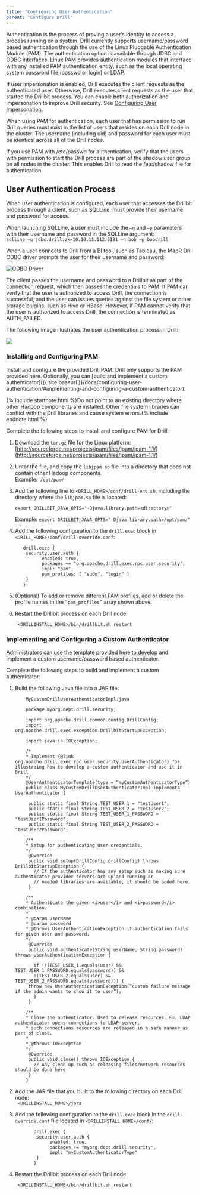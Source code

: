 ```yaml
---
title: "Configuring User Authentication"
parent: "Configure Drill"
---
```

Authentication is the process of proving a user’s identity to access a process running on a system. Drill currently supports username/password based authentication through the use of the Linux Pluggable Authentication Module (PAM). The authentication option is available through JDBC and ODBC interfaces. Linux PAM provides authentication modules that interface with any installed PAM authentication entity, such as the local operating system password file (passwd or login) or LDAP. 
 
If user impersonation is enabled, Drill executes the client requests as the authenticated user. Otherwise, Drill executes client requests as the user that started the Drillbit process. You can enable both authorization and impersonation to improve Drill security. See [Configuring User Impersonation]({{site.baseurl}}/docs/configuring-user-impersonation/).

When using PAM for authentication, each user that has permission to run Drill queries must exist in the list of users that resides on each Drill node in the cluster. The username (including uid) and password for each user must be identical across all of the Drill nodes. 

If you use PAM with /etc/passwd for authentication, verify that the users with permission to start the Drill process are part of the shadow user group on all nodes in the cluster. This enables Drill to read the /etc/shadow file for authentication. 

## User Authentication Process

When user authentication is configured, each user that accesses the Drillbit process through a client, such as SQLLine, must provide their username and password for access. 

When launching SQLLine, a user must include the `–n` and `–p` parameters with their username and password in the SQLLine argument:  
       `sqlline –u jdbc:drill:zk=10.10.11.112:5181 –n bob –p bobdrill`

 When a user connects to Drill from a BI tool, such as Tableau, the MapR Drill ODBC driver prompts the user for their username and password:

![ODBC Driver]({{site.baseurl}}/docs/img/UserAuth_ODBC_Driver.png)

The client passes the username and password to a Drillbit as part of the connection request, which then passes the credentials to PAM. If PAM can verify that the user is authorized to access Drill, the connection is successful, and the user can issues queries against the file system or other storage plugins, such as Hive or HBase. However, if PAM cannot verify that the user is authorized to access Drill, the connection is terminated as AUTH_FAILED.
 
The following image illustrates the user authentication process in Drill:

![]({{site.baseurl}}/docs/img/UserAuthProcess.PNG)

### Installing and Configuring PAM

Install and configure the provided Drill PAM. Drill only supports the PAM provided here. Optionally, you can [build and implement a custom authenticator]({{ site.baseurl }}/docs/configuring-user-authentication/#implementing-and-configuring-a-custom-authenticator). 

{% include startnote.html %}Do not point to an existing directory where other Hadoop components are installed. Other file system libraries can conflict with the Drill libraries and cause system errors.{% include endnote.html %}
 
Complete the following steps to install and configure PAM for Drill:

1. Download the `tar.gz` file for the Linux platform:  
   [http://sourceforge.net/projects/jpam/files/jpam/jpam-1.1/](http://sourceforge.net/projects/jpam/files/jpam/jpam-1.1/)
2. Untar the file, and copy the `libjpam.so` file into a directory that does not contain other Hadoop components.  
   Example:` /opt/pam/`
3. Add the following line to `<DRILL_HOME>/conf/drill-env.sh`, including the directory where the `libjpam.so` file is located:  
  
     `export DRILLBIT_JAVA_OPTS="-Djava.library.path=<directory>"`  

      Example: `export DRILLBIT_JAVA_OPTS="-Djava.library.path=/opt/pam/"`  

4. Add the following configuration to the `drill.exec` block in `<DRILL_HOME>/conf/drill-override.conf`:  

          drill.exec {
           security.user.auth {
                 enabled: true,
                 packages += "org.apache.drill.exec.rpc.user.security",
                 impl: "pam",
                 pam_profiles: [ "sudo", "login" ]
           } 
          }

5. (Optional) To add or remove different PAM profiles, add or delete the profile names in the `“pam_profiles”` array shown above.  
6. Restart the Drillbit process on each Drill node. 
 
        <DRILLINSTALL_HOME>/bin/drillbit.sh restart

### Implementing and Configuring a Custom Authenticator

Administrators can use the template provided here to develop and implement a custom username/password based authenticator.

Complete the following steps to build and implement a custom authenticator:

1. Build the following Java file into a JAR file: 
 
           MyCustomDrillUserAuthenticatorImpl.java 
           
           package myorg.dept.drill.security;
           
           import org.apache.drill.common.config.DrillConfig;
           import org.apache.drill.exec.exception.DrillbitStartupException;
           
           import java.io.IOException;
           
           /*
           * Implement {@link org.apache.drill.exec.rpc.user.security.UserAuthenticator} for illustraing how to develop a custom authenticator and use it in Drill
           */
           @UserAuthenticatorTemplate(type = “myCustomAuthenticatorType”)
           public class MyCustomDrillUserAuthenticatorImpl implements UserAuthenticator {
           
            public static final String TEST_USER_1 = "testUser1";
            public static final String TEST_USER_2 = "testUser2";
            public static final String TEST_USER_1_PASSWORD = "testUser1Password";
            public static final String TEST_USER_2_PASSWORD = "testUser2Password";
           
           /**
           * Setup for authenticating user credentials.
           */
            @Override
            public void setup(DrillConfig drillConfig) throws DrillbitStartupException {
              // If the authenticator has any setup such as making sure authenticator provider servers are up and running or 
              // needed libraries are available, it should be added here.
            }
           
           /**
           * Authenticate the given <i>user</i> and <i>password</i> combination.
           *
           * @param userName
           * @param password
           * @throws UserAuthenticationException if authentication fails for given user and password.
           */
            @Override
            public void authenticate(String userName, String password) throws UserAuthenticationException {
           
              if (!(TEST_USER_1.equals(user) && TEST_USER_1_PASSWORD.equals(password)) &&
              !(TEST_USER_2.equals(user) && TEST_USER_2_PASSWORD.equals(password))) {
            throw new UserAuthenticationException(“custom failure message if the admin wants to show it to user”);
              }
            }
           
           /**
           * Close the authenticator. Used to release resources. Ex. LDAP authenticator opens connections to LDAP server,
           * such connections resources are released in a safe manner as part of close.
           *
           * @throws IOException
           */
            @Override
            public void close() throws IOException {
              // Any clean up such as releasing files/network resources should be done here
            }
           }  


2. Add the JAR file that you built to the following directory on each Drill node:  
   ` <DRILLINSTALL_HOME>/jars`
3. Add the following configuration to the `drill.exec` block in the `drill-override.conf` file located in `<DRILLINSTALL_HOME>/conf/`:  

              drill.exec {
               security.user.auth {
                	enabled: true,
                	packages += "myorg.dept.drill.security",
                	impl: "myCustomAuthenticatorType"
               }
              }  
4. Restart the Drillbit process on each Drill node.
 
        <DRILLINSTALL_HOME>/bin/drillbit.sh restart
       











